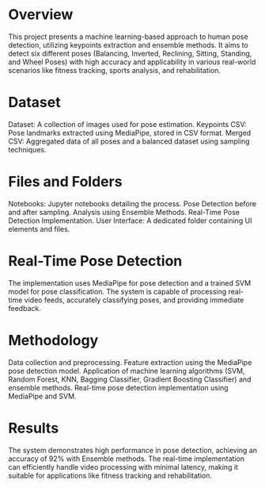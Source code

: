 # Overview
This project presents a machine learning-based approach to human pose detection, utilizing keypoints extraction and ensemble methods. It aims to detect six different poses (Balancing, Inverted, Reclining, Sitting, Standing, and Wheel Poses) with high accuracy and applicability in various real-world scenarios like fitness tracking, sports analysis, and rehabilitation.

# Dataset
Dataset: A collection of images used for pose estimation.
Keypoints CSV: Pose landmarks extracted using MediaPipe, stored in CSV format.
Merged CSV: Aggregated data of all poses and a balanced dataset using sampling techniques.

# Files and Folders
Notebooks: Jupyter notebooks detailing the process.
Pose Detection before and after sampling.
Analysis using Ensemble Methods.
Real-Time Pose Detection Implementation.
User Interface: A dedicated folder containing UI elements and files.

# Real-Time Pose Detection
The implementation uses MediaPipe for pose detection and a trained SVM model for pose classification. The system is capable of processing real-time video feeds, accurately classifying poses, and providing immediate feedback.

# Methodology
Data collection and preprocessing.
Feature extraction using the MediaPipe pose detection model.
Application of machine learning algorithms (SVM, Random Forest, KNN, Bagging Classifier, Gradient Boosting Classifier) and ensemble methods.
Real-time pose detection implementation using MediaPipe and SVM.

# Results
The system demonstrates high performance in pose detection, achieving an accuracy of 92% with Ensemble methods. The real-time implementation can efficiently handle video processing with minimal latency, making it suitable for applications like fitness tracking and rehabilitation.
